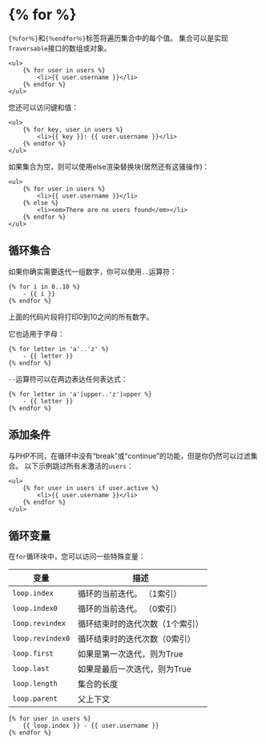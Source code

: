 # {% for %}

`{％for％}`和`{％endfor％}`标签将遍历集合中的每个值。 集合可以是实现`Traversable`接口的数组或对象。

    <ul>
        {% for user in users %}
            <li>{{ user.username }}</li>
        {% endfor %}
    </ul>

您还可以访问键和值：

    <ul>
        {% for key, user in users %}
            <li>{{ key }}: {{ user.username }}</li>
        {% endfor %}
    </ul>

如果集合为空，则可以使用else渲染替换块(居然还有这骚操作)：

    <ul>
        {% for user in users %}
            <li>{{ user.username }}</li>
        {% else %}
            <li><em>There are no users found</em></li>
        {% endfor %}
    </ul>

## 循环集合

如果你确实需要迭代一组数字，你可以使用`..`运算符：

    {% for i in 0..10 %}
        - {{ i }}
    {% endfor %}

上面的代码片段将打印0到10之间的所有数字。

它也适用于字母：

    {% for letter in 'a'..'z' %}
        - {{ letter }}
    {% endfor %}

`··`运算符可以在两边表达任何表达式：

    {% for letter in 'a'|upper..'z'|upper %}
        - {{ letter }}
    {% endfor %}

## 添加条件

与PHP不同，在循环中没有“break”或“continue”的功能，但是你仍然可以过滤集合。 以下示例跳过所有未激活的`users`：

    <ul>
        {% for user in users if user.active %}
            <li>{{ user.username }}</li>
        {% endfor %}
    </ul>

## 循环变量

在`for`循环块中，您可以访问一些特殊变量：

变量 | 描述
------------- | -------------
`loop.index` | 循环的当前迭代。 （1索引）
`loop.index0` | 循环的当前迭代。 （0索引）
`loop.revindex` |  循环结束时的迭代次数（1个索引）
`loop.revindex0` | 循环结束时的迭代次数（0索引）
`loop.first` | 如果是第一次迭代，则为True
`loop.last` |  如果是最后一次迭代，则为True
`loop.length` | 集合的长度
`loop.parent` | 父上下文

    {% for user in users %}
        {{ loop.index }} - {{ user.username }}
    {% endfor %}
